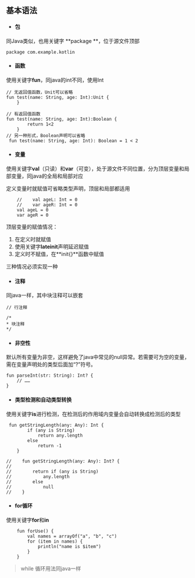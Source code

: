## 基本语法

* #### 包

同Java类似，也用关键字 **package **，位于源文件顶部

```
package com.example.kotlin
```

* #### 函数

使用关键字**fun**，同java的int不同，使用Int

```
// 无返回值函数，Unit可以省略
fun test(name: String, age: Int):Unit {
    }

// 有返回值函数
fun test(name: String, age: Int):Boolean {
        return 1<2
    }
// 另一种形式，Boolean声明可以省略
 fun test(name: String, age: Int): Boolean = 1 < 2
```

* #### 变量

使用关键字**val**（只读）和**var**（可变），处于源文件不同位置，分为顶层变量和局部变量，同java的全局和局部对应

定义变量时就赋值可省略类型声明，顶层和局部都适用

```
    //    val ageL: Int = 0
    //    var ageR: Int = 0
    val ageL = 0
    var ageR = 0
```

顶层变量的赋值情况：

1. 在定义时就赋值
2. 使用关键字**lateinit**声明延迟赋值
3. 定义时不赋值，在**init{}**函数中赋值

三种情况必须实现一种

* #### 注释

同java一样，其中块注释可以嵌套

```
// 行注释

/*
* 块注释
*/
```

* #### 非空性

默认所有变量为非空，这样避免了java中常见的null异常。若需要可为空的变量，需在变量声明处的类型后面加“?”符号。

```
fun parseInt(str: String): Int? {
    // ……
}
```

* #### 类型检测和自动类型转换

使用关键字**is**进行检测，在检测后的作用域内变量会自动转换成检测后的类型

```
 fun getStringLength(any: Any): Int {
        if (any is String)
            return any.length
        else
            return -1
    }

//    fun getStringLength(any: Any): Int? {
//
//        return if (any is String)
//            any.length
//        else
//            null
//    }
```

* #### for循环

使用关键字**for**和**in**

```
    fun forUse() {
        val names = arrayOf("a", "b", "c")
        for (item in names) {
            println("name is $item")
        }
    }
```

> while 循环用法同java一样



